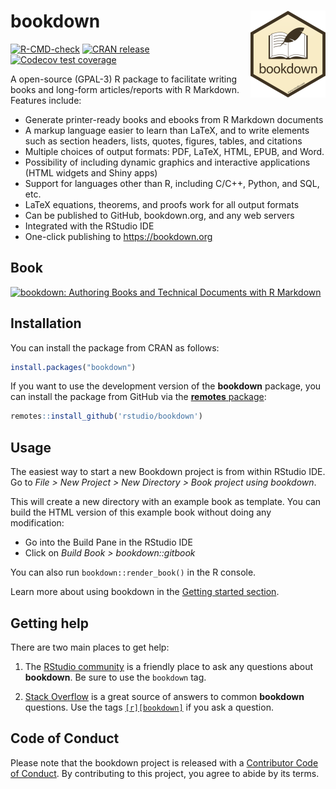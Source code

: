 # bookdown <img src='man/figures/logo.png' align="right" height="139" />


<!-- badges: start -->
[![R-CMD-check](https://github.com/rstudio/bookdown/workflows/R-CMD-check/badge.svg)](https://github.com/rstudio/bookdown/actions)
[![CRAN release](https://www.r-pkg.org/badges/version/bookdown)](https://CRAN.R-project.org/package=bookdown)
[![Codecov test coverage](https://codecov.io/gh/rstudio/bookdown/branch/master/graph/badge.svg)](https://codecov.io/gh/rstudio/bookdown?branch=master)
<!-- badges: end -->


A open-source (GPAL-3) R package to facilitate writing books and long-form articles/reports with R Markdown. Features include:

- Generate printer-ready books and ebooks from R Markdown documents
- A markup language easier to learn than LaTeX, and to write elements such as section headers, lists, quotes, figures, tables, and citations
- Multiple choices of output formats: PDF, LaTeX, HTML, EPUB, and Word.
- Possibility of including dynamic graphics and interactive applications (HTML widgets and Shiny apps)
- Support for languages other than R, including C/C++, Python, and SQL, etc.
- LaTeX equations, theorems, and proofs work for all output formats
- Can be published to GitHub, bookdown.org, and any web servers
- Integrated with the RStudio IDE
- One-click publishing to <https://bookdown.org>

## Book

<a href="https://bookdown.org/yihui/bookdown/"><img class="book" src="https://bookdown.org/yihui/bookdown/images/cover.jpg" alt = "bookdown: Authoring Books and Technical Documents with R Markdown" height="400"></a>

## Installation

You can install the package from CRAN as follows:

```r
install.packages("bookdown")
```

If you want to use the development version of the **bookdown** package, you can install the package from GitHub via the [**remotes** package](https://remotes.r-lib.org):

```r
remotes::install_github('rstudio/bookdown')
```

## Usage

The easiest way to start a new Bookdown project is from within RStudio IDE. Go to _File > New Project > New Directory > Book project using bookdown_.

This will create a new directory with an example book as template. You can build the HTML version of this example book without doing any modification: 

* Go into the Build Pane in the RStudio IDE
* Click on _Build Book > bookdown::gitbook_

You can also run `bookdown::render_book()` in the R console.

Learn more about using bookdown in the [Getting started section](https://pkgs.rstudio.com/bookdown/articles/bookdown.html).

## Getting help

There are two main places to get help:

1. The [RStudio community](https://community.rstudio.com/tags/c/R-Markdown/10/bookdown) is a friendly place to ask any questions about **bookdown**. Be sure to use the `bookdown` tag.

1. [Stack Overflow](https://stackoverflow.com/questions/tagged/bookdown) is a great source of answers to common **bookdown** questions. Use the tags [`[r][bookdown]`](https://stackoverflow.com/questions/tagged/bookdown+r) if you ask a question.

## Code of Conduct

Please note that the bookdown project is released with a [Contributor Code of Conduct](https://pkgs.rstudio.com/bookdown/CODE_OF_CONDUCT.html). By contributing to this project, you agree to abide by its terms.
